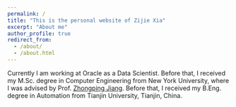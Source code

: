 ```yaml
---
permalink: /
title: "This is the personal website of Zijie Xia"
excerpt: "About me"
author_profile: true
redirect_from: 
  - /about/
  - /about.html
---
```

Currently I am working at Oracle as a Data Scientist. Before that, I received my M.Sc. degree in Computer Engineering from New York University, where I was advised by Prof. [Zhongping Jiang](https://engineering.nyu.edu/faculty/zhong-ping-jiang). Before that, I received my B.Eng. degree in Automation from Tianjin University, Tianjin, China.